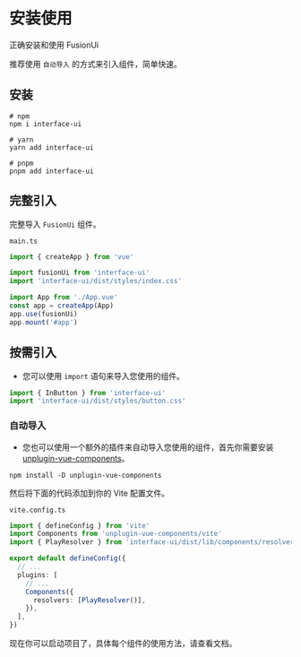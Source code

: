 # 安装使用

正确安装和使用 FusionUi

 推荐使用 ``自动导入`` 的方式来引入组件，简单快速。

## 安装

```shell
# npm
npm i interface-ui

# yarn
yarn add interface-ui

# pnpm
pnpm add interface-ui
```

## 完整引入

完整导入 ```FusionUi``` 组件。

```main.ts```
```ts
import { createApp } from 'vue'

import fusionUi from 'interface-ui'
import 'interface-ui/dist/styles/index.css'

import App from './App.vue'
const app = createApp(App)
app.use(fusionUi)
app.mount('#app')
```


## 按需引入

* 您可以使用 `import` 语句来导入您使用的组件。


```ts
import { InButton } from 'interface-ui'
import 'interface-ui/dist/styles/button.css'
```

### 自动导入
* 您也可以使用一个额外的插件来自动导入您使用的组件，首先你需要安装 [unplugin-vue-components](https://www.npmjs.com/package/unplugin-vue-components)。

```shell
npm install -D unplugin-vue-components
```

然后将下面的代码添加到你的 Vite 配置文件。

```vite.config.ts```
```ts
import { defineConfig } from 'vite'
import Components from 'unplugin-vue-components/vite'
import { PlayResolver } from 'interface-ui/dist/lib/components/resolver'

export default defineConfig({
  // ...
  plugins: [
    // ...
    Components({
      resolvers: [PlayResolver()],
    }),
  ],
})
```
现在你可以启动项目了，具体每个组件的使用方法，请查看文档。

